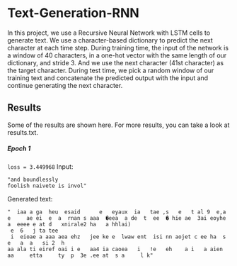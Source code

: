 # Text-Generation-RNN
In this project, we use a Recursive Neural Network with LSTM cells to generate text. We use a character-based dictionary to predict the next character at each time step.
During training time, the input of the network is a window of 40 characters, in a one-hot vector with the same length of our dictionary, and stride 3. And we use the next character (41st character) as the target character.
During test time, we pick a random window of our training text and concatenate the predicted output with the input and continue generating the next character.

## Results
Some of the results are shown here. For more results, you can take a look at results.txt. 

##### Epoch 1
```loss = 3.449968```
Input: 
```
"and boundlessly
foolish naivete is invol"
```

Generated text: 
```
"  iaa a ga  heu  esaid      e   eyaux  ia   tae ,s   e   t al 9  e,a e     ae ei  e  a  rnan s aaa  �eea  a de  t  ee  � hie ae  3ai eoyhe a  eeee e at d   xnirale2 ha   a hhlai)
 e  6   j ta tee
 i  eioae a aaa aea ehz   jee ke e  lwaw ent  isi nn aojet c ee ha  s  e   a  a   si 2  h
aa ala ti eiref oai i e   aa4 ia caoea   i   !e   eh    a i   a aien aa     etta     ty  p  3e .ee at  s a     l k"
```
